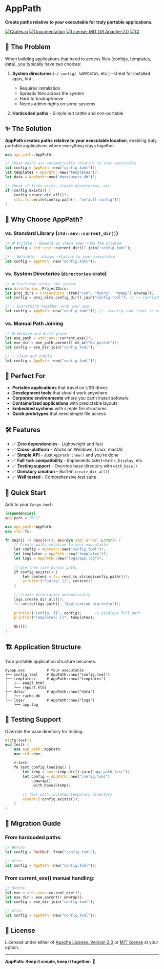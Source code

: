 # AppPath

**Create paths relative to your executable for truly portable applications.**

[![Crates.io](https://img.shields.io/crates/v/app-path.svg)](https://crates.io/crates/app-path)
[![Documentation](https://docs.rs/app-path/badge.svg)](https://docs.rs/app-path)
[![License: MIT OR Apache-2.0](https://img.shields.io/badge/license-MIT%20OR%20Apache--2.0-blue.svg)](LICENSE-MIT)
[![CI](https://github.com/DK26/app-path-rs/workflows/CI/badge.svg)](https://github.com/DK26/app-path-rs/actions)

## 🎯 The Problem

When building applications that need to access files (configs, templates, data), you typically have two choices:

1. **System directories** (`~/.config/`, `%APPDATA%`, etc.) - Great for installed apps, but...
   - Requires installation
   - Spreads files across the system
   - Hard to backup/move
   - Needs admin rights on some systems

2. **Hardcoded paths** - Simple but brittle and non-portable

## ✨ The Solution

**AppPath creates paths relative to your executable location**, enabling truly portable applications where everything stays together.

```rust
use app_path::AppPath;

// These paths are automatically relative to your executable
let config = AppPath::new("config.toml")?;
let templates = AppPath::new("templates")?;
let data = AppPath::new("data/users.db")?;

// Check if files exist, create directories, etc.
if !config.exists() {
    config.create_dir_all()?;
    std::fs::write(config.path(), "default config")?;
}
```

## 🚀 Why Choose AppPath?

### vs. Standard Library (`std::env::current_dir()`)
```rust
// ❌ Brittle - depends on where user runs the program
let config = std::env::current_dir()?.join("config.toml");

// ✅ Reliable - always relative to your executable
let config = AppPath::new("config.toml")?;
```

### vs. System Directories (`directories` crate)
```rust
// ❌ Scattered across the system
use directories::ProjectDirs;
let proj_dirs = ProjectDirs::from("com", "MyOrg", "MyApp").unwrap();
let config = proj_dirs.config_dir().join("config.toml"); // ~/.config/MyApp/config.toml

// ✅ Everything together with your app
let config = AppPath::new("config.toml")?; // ./config.toml (next to exe)
```

### vs. Manual Path Joining
```rust
// ❌ Verbose and error-prone
let exe_path = std::env::current_exe()?;
let exe_dir = exe_path.parent().ok_or("No parent")?;
let config = exe_dir.join("config.toml");

// ✅ Clean and simple
let config = AppPath::new("config.toml")?;
```

## 📁 Perfect For

- **Portable applications** that travel on USB drives
- **Development tools** that should work anywhere
- **Corporate environments** where you can't install software
- **Containerized applications** with predictable layouts
- **Embedded systems** with simple file structures
- **Quick prototypes** that need simple file access

## 🛠️ Features

- ✅ **Zero dependencies** - Lightweight and fast
- ✅ **Cross-platform** - Works on Windows, Linux, macOS
- ✅ **Simple API** - Just `AppPath::new()` and you're done
- ✅ **Full `Path` compatibility** - Implements `AsRef<Path>`, `Display`, etc.
- ✅ **Testing support** - Override base directory with `with_base()`
- ✅ **Directory creation** - Built-in `create_dir_all()`
- ✅ **Well tested** - Comprehensive test suite

## 📖 Quick Start

Add to your `Cargo.toml`:
```toml
[dependencies]
app-path = "0.1"
```

```rust
use app_path::AppPath;
use std::fs;

fn main() -> Result<(), Box<dyn std::error::Error>> {
    // Create paths relative to your executable
    let config = AppPath::new("config.toml")?;
    let templates = AppPath::new("templates")?;
    let logs = AppPath::new("logs/app.log")?;
    
    // Use them like normal paths
    if config.exists() {
        let content = fs::read_to_string(config.path())?;
        println!("Config: {}", content);
    }
    
    // Create directories automatically
    logs.create_dir_all()?;
    fs::write(logs.path(), "Application started\n")?;
    
    println!("Config: {}", config);      // Displays full path
    println!("Templates: {}", templates);
    
    Ok(())
}
```

## 🏗️ Application Structure

Your portable application structure becomes:
```
myapp.exe          # Your executable
├── config.toml    # AppPath::new("config.toml")
├── templates/     # AppPath::new("templates")
│   ├── email.html
│   └── report.html
├── data/          # AppPath::new("data")
│   └── cache.db
└── logs/          # AppPath::new("logs")
    └── app.log
```

## 🧪 Testing Support

Override the base directory for testing:

```rust
#[cfg(test)]
mod tests {
    use app_path::AppPath;
    use std::env;

    #[test]
    fn test_config_loading() {
        let temp = env::temp_dir().join("app_path_test");
        let config = AppPath::new("config.toml")
            .unwrap()
            .with_base(&temp);
        
        // Test with isolated temporary directory
        assert!(!config.exists());
    }
}
```

## 🔄 Migration Guide

### From hardcoded paths:
```rust
// Before
let config = PathBuf::from("config.toml");

// After  
let config = AppPath::new("config.toml")?;
```

### From current_exe() manual handling:
```rust
// Before
let exe = std::env::current_exe()?;
let exe_dir = exe.parent().unwrap();
let config = exe_dir.join("config.toml");

// After
let config = AppPath::new("config.toml")?;
```

## 📄 License

Licensed under either of [Apache License, Version 2.0](LICENSE-APACHE) or [MIT license](LICENSE-MIT) at your option.

---

**AppPath: Keep it simple, keep it together.** 🎯

